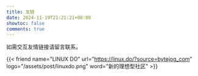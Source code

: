 ```yaml
---
title: 友链
date: 2024-11-19T21:21:21+08:00
showtoc: false
comments: true
---
```

如需交互友情链接请留言联系。

{{< friend name="LINUX DO" url="https://linux.do/?source=bytejog_com" logo="/assets/post/linuxdo.png" word="新的理想型社区" >}}
